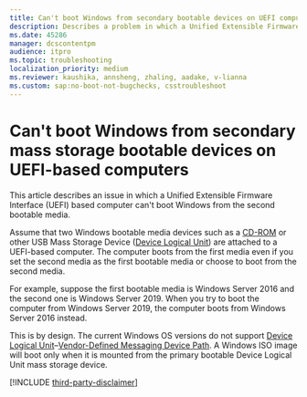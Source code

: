 ```yaml
---
title: Can't boot Windows from secondary bootable devices on UEFI computers
description: Describes a problem in which a Unified Extensible Firmware Interface (UEFI) based computer can't boot Windows from the second bootable media.
ms.date: 45286
manager: dcscontentpm
audience: itpro
ms.topic: troubleshooting
localization_priority: medium
ms.reviewer: kaushika, annsheng, zhaling, aadake, v-lianna
ms.custom: sap:no-boot-not-bugchecks, csstroubleshoot
---
```

# Can't boot Windows from secondary mass storage bootable devices on UEFI-based computers

This article describes an issue in which a Unified Extensible Firmware Interface (UEFI) based computer can't boot Windows from the second bootable media.

Assume that two Windows bootable media devices such as a [CD-ROM](https://uefi.org/sites/default/files/resources/UEFI_Spec_2_9_2021_03_18.pdf#page=401) or other USB Mass Storage Device ([Device Logical Unit](https://uefi.org/sites/default/files/resources/UEFI_Spec_2_9_2021_03_18.pdf#page=380)) are attached to a UEFI-based computer. The computer boots from the first media even if you set the second media as the first bootable media or choose to boot from the second media.

For example, suppose the first bootable media is Windows Server 2016 and the second one is Windows Server 2019. When you try to boot the computer from Windows Server 2019, the computer boots from Windows Server 2016 instead.

This is by design. The current Windows OS versions do not support [Device Logical Unit](https://uefi.org/sites/default/files/resources/UEFI_Spec_2_9_2021_03_18.pdf#page=380)–[Vendor-Defined Messaging Device Path](https://uefi.org/sites/default/files/resources/UEFI_Spec_2_9_2021_03_18.pdf#page=384). A Windows ISO image will boot only when it is mounted from the primary bootable Device Logical Unit mass storage device.

[!INCLUDE [third-party-disclaimer](../../includes/third-party-disclaimer.md)]
